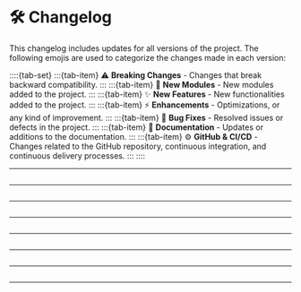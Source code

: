 # 🛠️ Changelog

This changelog includes updates for all versions of the project. The following emojis are used to categorize the changes made in each version:

::::{tab-set}
:::{tab-item} ⚠️
**Breaking Changes** - Changes that break backward compatibility.
:::
:::{tab-item} 🎉
**New Modules** - New modules added to the project.
:::
:::{tab-item} ✨
**New Features** - New functionalities added to the project.
:::
:::{tab-item} ⚡
**Enhancements** - Optimizations, or any kind of improvement.
:::
:::{tab-item} 🐛
**Bug Fixes** - Resolved issues or defects in the project.
:::
:::{tab-item} 📝
**Documentation** - Updates or additions to the documentation.
:::
:::{tab-item} ⚙️
**GitHub & CI/CD** - Changes related to the GitHub repository, continuous integration, and continuous delivery processes.
:::
::::

---


```{include} _templates/changelog/v3.0.0.md
```
---
```{include} _templates/changelog/v2.2.2.md
```
---
```{include} _templates/changelog/v2.2.1.md
```
---
```{include} _templates/changelog/v2.2.0.md
```
---
```{include} _templates/changelog/v2.1.1.md
```
---
```{include} _templates/changelog/v2.1.0.md
```
---
```{include} _templates/changelog/v2.0.0.md
```
---
```{include} _templates/changelog/v1.0.0.md
```
